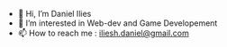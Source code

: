 - 👋 Hi, I’m Daniel Ilies
- 👀 I’m interested in Web-dev and Game Developement
- 📫 How to reach me : iliesh.daniel@gmail.com

<!---
RocketChamp/RocketChamp is a ✨ special ✨ repository because its `README.md` (this file) appears on your GitHub profile.
You can click the Preview link to take a look at your changes.
--->
